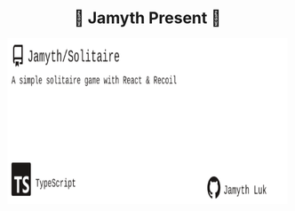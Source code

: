 <!-- built at 10/14/2024, 7:17:24 AM -->
<h1 align="center">
🎉 Jamyth Present 🎉
</h1>
<p align="center">
    <a href="https://github.com/Jamyth/Solitaire">
        <img width="1000" height="300" src="./readme.svg" />
    </a>
</p>